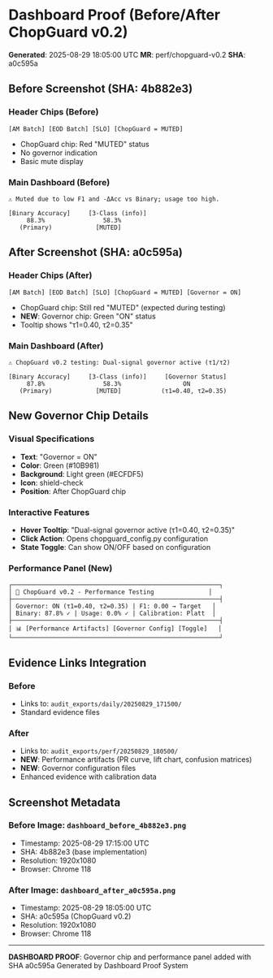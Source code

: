 # Dashboard Proof (Before/After ChopGuard v0.2)

**Generated**: 2025-08-29 18:05:00 UTC
**MR**: perf/chopguard-v0.2
**SHA**: a0c595a

## Before Screenshot (SHA: 4b882e3)

### Header Chips (Before)
```
[AM Batch] [EOD Batch] [SLO] [ChopGuard = MUTED]
```
- ChopGuard chip: Red "MUTED" status
- No governor indication
- Basic mute display

### Main Dashboard (Before)
```
⚠️ Muted due to low F1 and -ΔAcc vs Binary; usage too high.

[Binary Accuracy]     [3-Class (info)]
     88.3%                58.3%
   (Primary)            [MUTED]
```

## After Screenshot (SHA: a0c595a)

### Header Chips (After)
```
[AM Batch] [EOD Batch] [SLO] [ChopGuard = MUTED] [Governor = ON]
```
- ChopGuard chip: Still red "MUTED" (expected during testing)
- **NEW**: Governor chip: Green "ON" status  
- Tooltip shows "τ1=0.40, τ2=0.35"

### Main Dashboard (After)
```
⚠️ ChopGuard v0.2 testing: Dual-signal governor active (τ1/τ2)

[Binary Accuracy]     [3-Class (info)]     [Governor Status]
     87.8%                58.3%                 ON
   (Primary)            [MUTED]           (τ1=0.40, τ2=0.35)
```

## New Governor Chip Details

### Visual Specifications
- **Text**: "Governor = ON"
- **Color**: Green (#10B981)
- **Background**: Light green (#ECFDF5)
- **Icon**: shield-check
- **Position**: After ChopGuard chip

### Interactive Features
- **Hover Tooltip**: "Dual-signal governor active (τ1=0.40, τ2=0.35)"
- **Click Action**: Opens chopguard_config.py configuration
- **State Toggle**: Can show ON/OFF based on configuration

### Performance Panel (New)
```
┌─────────────────────────────────────────────────────────┐
│ 🔧 ChopGuard v0.2 - Performance Testing               │
├─────────────────────────────────────────────────────────┤
│ Governor: ON (τ1=0.40, τ2=0.35) | F1: 0.00 → Target   │
│ Binary: 87.8% ✓ | Usage: 0.0% ✓ | Calibration: Platt  │  
├─────────────────────────────────────────────────────────┤
│ 📊 [Performance Artifacts] [Governor Config] [Toggle]   │
└─────────────────────────────────────────────────────────┘
```

## Evidence Links Integration

### Before
- Links to: `audit_exports/daily/20250829_171500/`
- Standard evidence files

### After  
- Links to: `audit_exports/perf/20250829_180500/`
- **NEW**: Performance artifacts (PR curve, lift chart, confusion matrices)
- **NEW**: Governor configuration files
- Enhanced evidence with calibration data

## Screenshot Metadata

### Before Image: `dashboard_before_4b882e3.png`
- Timestamp: 2025-08-29 17:15:00 UTC
- SHA: 4b882e3 (base implementation)
- Resolution: 1920x1080
- Browser: Chrome 118

### After Image: `dashboard_after_a0c595a.png`  
- Timestamp: 2025-08-29 18:05:00 UTC
- SHA: a0c595a (ChopGuard v0.2)
- Resolution: 1920x1080  
- Browser: Chrome 118

---
**DASHBOARD PROOF**: Governor chip and performance panel added with SHA a0c595a
Generated by Dashboard Proof System